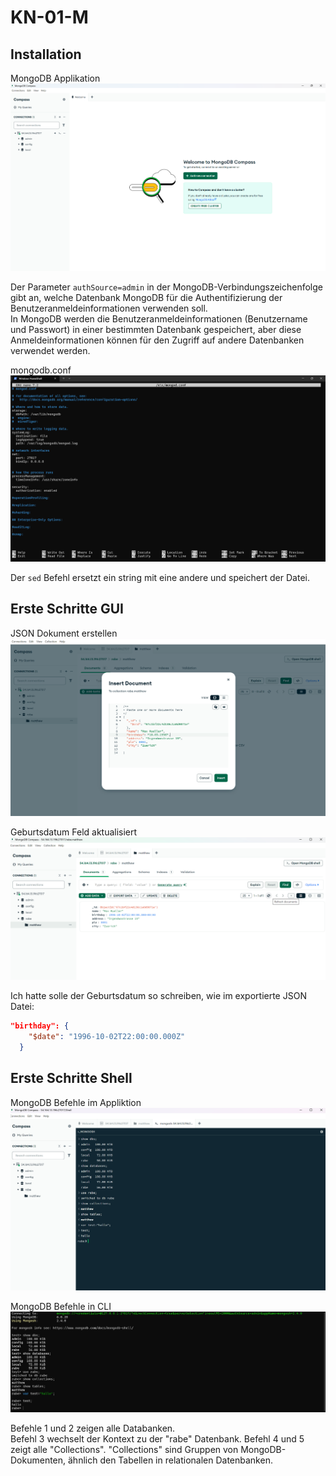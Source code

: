 # KN-01-M

## Installation

MongoDB Applikation
![MongoDB App](<Screenshot 2025-02-28 140525.png>)  

Der Parameter `authSource=admin` in der MongoDB-Verbindungszeichenfolge gibt an, welche Datenbank MongoDB für die Authentifizierung der Benutzeranmeldeinformationen verwenden soll.  
In MongoDB werden die Benutzeranmeldeinformationen (Benutzername und Passwort) in einer bestimmten Datenbank gespeichert, aber diese Anmeldeinformationen können für den Zugriff auf andere Datenbanken verwendet werden.  

mongodb.conf
![alt text](<Screenshot 2025-02-28 141342.png>)

Der `sed` Befehl ersetzt ein string mit eine andere und speichert der Datei.

## Erste Schritte GUI 

JSON Dokument erstellen
![json document insert](<Screenshot 2025-02-28 145543.png>)

Geburtsdatum Feld aktualisiert
![update json birthdate](<Screenshot 2025-02-28 151745.png>)

Ich hatte solle der Geburtsdatum so schreiben, wie im exportierte JSON Datei:  
```json
"birthday": {
    "$date": "1996-10-02T22:00:00.000Z"
  }
```

## Erste Schritte Shell

MongoDB Befehle im Appliktion
![mongodb commands app](<Screenshot 2025-02-28 154044.png>)

MongoDB Befehle in CLI
![mongodb commands cli](<Screenshot 2025-02-28 154457.png>)

Befehle 1 und 2 zeigen alle Databanken.  
Befehl 3 wechselt der Kontext zu der "rabe" Datenbank.
Befehl 4 und 5 zeigt alle "Collections". "Collections" sind Gruppen von MongoDB-Dokumenten, ähnlich den Tabellen in relationalen Datenbanken.